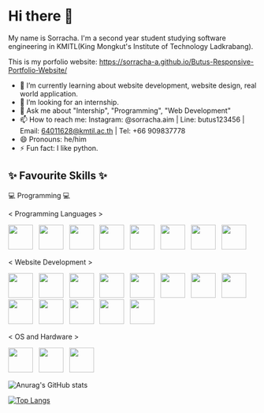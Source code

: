 # Hi there 👋
My name is Sorracha. I'm a second year student studying software engineering in KMITL(King Mongkut's Institute of Technology Ladkrabang).

This is my porfolio website: https://sorracha-a.github.io/Butus-Responsive-Portfolio-Website/

- 🌱 I’m currently learning about website development, website design, real world application.
- 👯 I’m looking for an internship.
- 💬 Ask me about "Intership", "Programming", "Web Development"
- 📫 How to reach me: Instagram: @sorracha.aim | Line: butus123456 | Email: 64011628@kmtil.ac.th | Tel: +66 909837778
- 😄 Pronouns: he/him
- ⚡ Fun fact: I like python.

## ✨ Favourite Skills ✨

💻 Programming 💻

< Programming Languages >

<div dir="auto">
  <a target="_blank" rel="noopener noreferrer nofollow" href="https://user-images.githubusercontent.com/77256757/196374604-6205ccd2-b5d6-40bb-8066-6fc533a11e43.png"><img height="50em" src="https://user-images.githubusercontent.com/77256757/196374604-6205ccd2-b5d6-40bb-8066-6fc533a11e43.png" style="max-width: 100%;"></a> &nbsp;
  <a target="_blank" rel="noopener noreferrer nofollow" href="https://user-images.githubusercontent.com/77256757/196375217-c0ad0061-648b-427c-a746-300855fe53f6.png"><img height="50em" src="https://user-images.githubusercontent.com/77256757/196375217-c0ad0061-648b-427c-a746-300855fe53f6.png" style="max-width: 100%;"></a> &nbsp;
  <a target="_blank" rel="noopener noreferrer nofollow" href="https://user-images.githubusercontent.com/77256757/196375385-0f3bf39b-b495-466c-b2f4-c38e7c364b80.png"><img height="50em" src="https://user-images.githubusercontent.com/77256757/196375385-0f3bf39b-b495-466c-b2f4-c38e7c364b80.png" style="max-width: 100%;"></a> &nbsp;
  <a target="_blank" rel="noopener noreferrer nofollow" href="https://user-images.githubusercontent.com/77256757/196375536-4b4c850d-8112-466f-ba28-b80508103575.png"><img height="50em" src="https://user-images.githubusercontent.com/77256757/196375536-4b4c850d-8112-466f-ba28-b80508103575.png" style="max-width: 100%;"></a> &nbsp;
  <a target="_blank" rel="noopener noreferrer nofollow" href="https://user-images.githubusercontent.com/77256757/196380433-0f6429b3-750f-4803-a3b8-4e241b352f1d.png"><img height="50em" src="https://user-images.githubusercontent.com/77256757/196380433-0f6429b3-750f-4803-a3b8-4e241b352f1d.png" style="max-width: 100%;"></a> &nbsp;
  <a target="_blank" rel="noopener noreferrer nofollow" href="https://user-images.githubusercontent.com/77256757/196375845-635ee3b9-2fed-48f2-b7d1-723b4a1e9b6d.png"><img height="50em" src="https://user-images.githubusercontent.com/77256757/196375845-635ee3b9-2fed-48f2-b7d1-723b4a1e9b6d.png" style="max-width: 100%;"></a> &nbsp;
  <a target="_blank" rel="noopener noreferrer nofollow" href="https://user-images.githubusercontent.com/77256757/196379462-610f0781-9f7c-4d91-9b67-ae10ab87b7cc.png"><img height="50em" src="https://user-images.githubusercontent.com/77256757/196379462-610f0781-9f7c-4d91-9b67-ae10ab87b7cc.png" style="max-width: 100%;"></a> &nbsp;
  <a target="_blank" rel="noopener noreferrer nofollow" href="https://user-images.githubusercontent.com/77256757/196379594-ab080bef-2386-474d-a9f2-53931238bfa3.png"><img height="50em" src="https://user-images.githubusercontent.com/77256757/196379594-ab080bef-2386-474d-a9f2-53931238bfa3.png" style="max-width: 100%;"></a> &nbsp;
</div>

< Website Development >

<div dir="auto">
  <a target="_blank" rel="noopener noreferrer nofollow" href="https://user-images.githubusercontent.com/77256757/196376318-7ce5e1be-f6da-40b1-87c8-9c1348038abb.png"><img height="50em" src="https://user-images.githubusercontent.com/77256757/196376318-7ce5e1be-f6da-40b1-87c8-9c1348038abb.png" style="max-width: 100%;"></a> &nbsp;
  <a target="_blank" rel="noopener noreferrer nofollow" href="https://user-images.githubusercontent.com/77256757/196376480-c37329c9-7485-4ed9-b117-32f6a83f8724.png"><img height="50em" src="https://user-images.githubusercontent.com/77256757/196376480-c37329c9-7485-4ed9-b117-32f6a83f8724.png" style="max-width: 100%;"></a> &nbsp;
  <a target="_blank" rel="noopener noreferrer nofollow" href="https://user-images.githubusercontent.com/77256757/196376736-86069100-4c67-4908-b11b-a37f43737b91.png"><img height="50em" src="https://user-images.githubusercontent.com/77256757/196376736-86069100-4c67-4908-b11b-a37f43737b91.png" style="max-width: 100%;"></a> &nbsp;
  <a target="_blank" rel="noopener noreferrer nofollow" href="https://user-images.githubusercontent.com/77256757/196376846-baf4b196-2802-4271-983b-3dfb0450e1ef.png"><img height="50em" src="https://user-images.githubusercontent.com/77256757/196376846-baf4b196-2802-4271-983b-3dfb0450e1ef.png" style="max-width: 100%;"></a> &nbsp;
  <a target="_blank" rel="noopener noreferrer nofollow" href="https://user-images.githubusercontent.com/77256757/196377799-aeb1992e-472d-4812-98e3-774fee43239a.png"><img height="50em" src="https://user-images.githubusercontent.com/77256757/196377799-aeb1992e-472d-4812-98e3-774fee43239a.png" style="max-width: 100%;"></a> &nbsp;
  <a target="_blank" rel="noopener noreferrer nofollow" href="https://user-images.githubusercontent.com/77256757/196376793-55f7a528-d435-426f-a74a-15e0c0ea93a6.png"><img height="50em" src="https://user-images.githubusercontent.com/77256757/196376793-55f7a528-d435-426f-a74a-15e0c0ea93a6.png" style="max-width: 100%;"></a> &nbsp;
  <a target="_blank" rel="noopener noreferrer nofollow" href="https://user-images.githubusercontent.com/77256757/196376883-06beb69e-b6d8-4e71-b358-59ed691fdf00.png"><img height="50em" src="https://user-images.githubusercontent.com/77256757/196376883-06beb69e-b6d8-4e71-b358-59ed691fdf00.png" style="max-width: 100%;"></a> &nbsp;
  <a target="_blank" rel="noopener noreferrer nofollow" href="https://user-images.githubusercontent.com/77256757/196377815-a1116e9c-1316-48d2-8a9d-c38f0f0dd223.png"><img height="50em" src="https://user-images.githubusercontent.com/77256757/196377815-a1116e9c-1316-48d2-8a9d-c38f0f0dd223.png" style="max-width: 100%;"></a> &nbsp;
  <a target="_blank" rel="noopener noreferrer nofollow" href="https://user-images.githubusercontent.com/77256757/196377825-c8d5a36f-777e-4837-9949-9e71dd100fc4.png"><img height="50em" src="https://user-images.githubusercontent.com/77256757/196377825-c8d5a36f-777e-4837-9949-9e71dd100fc4.png" style="max-width: 100%;"></a> &nbsp;
  <a target="_blank" rel="noopener noreferrer nofollow" href="https://user-images.githubusercontent.com/77256757/196378530-0639324d-e0c7-4367-862d-128245b15914.png"><img height="50em" src="https://user-images.githubusercontent.com/77256757/196378530-0639324d-e0c7-4367-862d-128245b15914.png" style="max-width: 100%;"></a> &nbsp;
  <a target="_blank" rel="noopener noreferrer nofollow" href="https://user-images.githubusercontent.com/77256757/196380446-6ceebd44-f3c3-47a0-96e2-6151d71a5577.png"><img height="50em" src="https://user-images.githubusercontent.com/77256757/196380446-6ceebd44-f3c3-47a0-96e2-6151d71a5577.png" style="max-width: 100%;"></a> &nbsp;
  <a target="_blank" rel="noopener noreferrer nofollow" href="https://user-images.githubusercontent.com/77256757/196381302-b44b7306-a692-4f69-b8d6-c61ae54af649.png"><img height="50em" src="https://user-images.githubusercontent.com/77256757/196381302-b44b7306-a692-4f69-b8d6-c61ae54af649.png" style="max-width: 100%;"></a> &nbsp;
  <a target="_blank" rel="noopener noreferrer nofollow" href="https://user-images.githubusercontent.com/77256757/196381506-f5f8a8d3-7550-4cf9-8355-65925555a575.png"><img height="50em" src="https://user-images.githubusercontent.com/77256757/196381506-f5f8a8d3-7550-4cf9-8355-65925555a575.png" style="max-width: 100%;"></a> &nbsp;
</div>
     
< OS and Hardware >

<div dir="auto">
  <a target="_blank" rel="noopener noreferrer nofollow" href="https://user-images.githubusercontent.com/77256757/196380460-5d074cc5-9f6c-4b77-ac03-d6c9c85ca9fe.png"><img height="50em" src="https://user-images.githubusercontent.com/77256757/196380460-5d074cc5-9f6c-4b77-ac03-d6c9c85ca9fe.png" style="max-width: 100%;"></a> &nbsp;
  <a target="_blank" rel="noopener noreferrer nofollow" href="https://user-images.githubusercontent.com/77256757/198195696-22af5771-a6cd-4bab-852c-bdf353cbdc73.png"><img height="50em" src="https://user-images.githubusercontent.com/77256757/198195696-22af5771-a6cd-4bab-852c-bdf353cbdc73.png" style="max-width: 100%;"></a> &nbsp;
  <a target="_blank" rel="noopener noreferrer nofollow" href="https://user-images.githubusercontent.com/77256757/198195699-67870e80-057a-4146-b84e-7cf60e830a5c.png"><img height="50em" src="https://user-images.githubusercontent.com/77256757/198195699-67870e80-057a-4146-b84e-7cf60e830a5c.png" style="max-width: 100%;"></a> &nbsp;
</div>

![Anurag's GitHub stats](https://github-readme-stats.vercel.app/api?username=Sorracha-A&hide=contribs,issues,prs&theme=radical)

[![Top Langs](https://github-readme-stats.vercel.app/api/top-langs/?username=Sorracha-A&layout=compact)](https://github.com/Sorracha-A/github-readme-stats)
    
